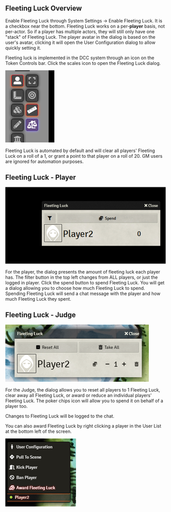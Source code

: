 ## Fleeting Luck Overview
Enable Fleeting Luck through System Settings -> Enable Fleeting Luck. It is a checkbox near the bottom. Fleeting Luck works on a per-**player** basis, not per-actor. So if a player has multiple actors, they will still only have one "stack" of Fleeting Luck. The player avatar in the dialog is based on the user's avatar, clicking it will open the User Configuration dialog to allow quickly setting it.

Fleeting luck is implemented in the DCC system through an icon on the Token Controls bar. Click the scales icon to open the Fleeting Luck dialog.

![](images/fleeting-luck-icon.png)

Fleeting Luck is automated by default and will clear all players' Fleeting Luck on a roll of a 1, or grant a point to that player on a roll of 20. GM users are ignored for automation purposes.
## Fleeting Luck - Player
![](images/fleeting-luck-player.png)

For the player, the dialog presents the amount of fleeting luck each player has. The filter button in the top left changes from ALL players, or just the logged in player. Click the spend button to spend Fleeting Luck. You will get a dialog allowing you to choose how much Fleeting Luck to spend. Spending Fleeting Luck will send a chat message with the player and how much Fleeting Luck they spent.

## Fleeting Luck - Judge
![](images/fleeting-luck-judge.png)

For the Judge, the dialog allows you to reset all players to 1 Fleeting Luck, clear away all Fleeting Luck, or award or reduce an individual players' Fleeting Luck. The poker chips icon will allow you to spend it on behalf of a player too.

Changes to Fleeting Luck will be logged to the chat.

You can also award Fleeting Luck by right clicking a player in the User List at the bottom left of the screen.

![](images/award-fleeting-luck.png)